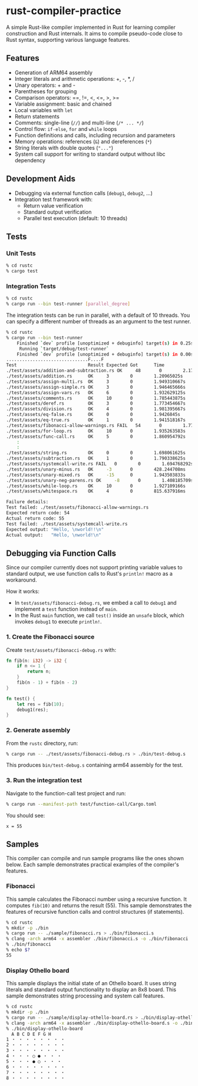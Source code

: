 # rust-compiler-practice

A simple Rust-like compiler implemented in Rust for learning compiler construction and Rust internals. It aims to compile pseudo-code close to Rust syntax, supporting various language features.

## Features

- Generation of ARM64 assembly
- Integer literals and arithmetic operations: +, -, *, /
- Unary operators: + and -
- Parentheses for grouping
- Comparison operators: ==, !=, <, <=, >, >=
- Variable assignment: basic and chained
- Local variables with `let`
- Return statements
- Comments: single-line (`//`) and multi-line (`/* ... */`)
- Control flow: `if-else`, `for` and `while` loops
- Function definitions and calls, including recursion and parameters
- Memory operations: references (`&`) and dereferences (`*`)
- String literals with double quotes (`"..."`)
- System call support for writing to standard output without libc dependency

## Development Aids

- Debugging via external function calls (`debug1`, `debug2`, ...)
- Integration test framework with:
  - Return value verification
  - Standard output verification
  - Parallel test execution (default: 10 threads)

## Tests

### Unit Tests

```bash
% cd rustc
% cargo test
```

### Integration Tests

```bash
% cd rustc
% cargo run --bin test-runner [parallel_degree]
```

The integration tests can be run in parallel, with a default of 10 threads. You can specify a different number of threads as an argument to the test runner.

```bash
% cd rustc
% cargo run --bin test-runner
    Finished `dev` profile [unoptimized + debuginfo] target(s) in 0.25s
     Running `target/debug/test-runner`
    Finished `dev` profile [unoptimized + debuginfo] target(s) in 0.00s
...............................F....F
Test                           Result Expected Got      Time
./test/assets/addition-and-subtraction.rs OK     48       0        2.1778935s
./test/assets/addition.rs      OK     3        0        1.20965025s
./test/assets/assign-multi.rs  OK     3        0        1.949310667s
./test/assets/assign-simple.rs OK     3        0        1.946465666s
./test/assets/assign-vars.rs   OK     6        0        1.932629125s
./test/assets/comments.rs      OK     10       0        1.785443875s
./test/assets/deref.rs         OK     3        0        1.773454667s
./test/assets/division.rs      OK     4        0        1.981395667s
./test/assets/eq-false.rs      OK     0        0        1.9426845s
./test/assets/eq-true.rs       OK     1        0        1.941518167s
./test/assets/fibonacci-allow-warnings.rs FAIL   54       0        1.773227375s
./test/assets/for-loop.rs      OK     10       0        1.935263583s
./test/assets/func-call.rs     OK     5        0        1.860954792s
    :
    :
./test/assets/string.rs        OK     0        0        1.698061625s
./test/assets/subtraction.rs   OK     1        0        1.790338625s
./test/assets/systemcall-write.rs FAIL   0        0        1.694768292s
./test/assets/unary-minus.rs   OK     -3       0        428.244708ms
./test/assets/unary-mixed.rs   OK     -15      0        1.943503833s
./test/assets/unary-neg-parens.rs OK     -8       0        1.408185709s
./test/assets/while-loop.rs    OK     10       0        1.927109166s
./test/assets/whitespace.rs    OK     4        0        815.637916ms

Failure details:
Test failed: ./test/assets/fibonacci-allow-warnings.rs
Expected return code: 54
Actual return code: 55
Test failed: ./test/assets/systemcall-write.rs
Expected output: "Hello, \nworld!!\n"
Actual output:   "Hello, \nworld!\n"
```

## Debugging via Function Calls

Since our compiler currently does not support printing variable values to standard output, we use function calls to Rust's `println!` macro as a workaround.

How it works:
- In `test/assets/fibonacci-debug.rs`, we embed a call to `debug1` and implement a `test` function instead of `main`.
- In the Rust `main` function, we call `test()` inside an `unsafe` block, which invokes `debug1` to execute `println!`.

### 1. Create the Fibonacci source

Create `test/assets/fibonacci-debug.rs` with:
```rust
fn fib(n: i32) -> i32 {
    if n <= 1 {
        return n;
    }
    fib(n - 1) + fib(n - 2)
}

fn test() {
    let res = fib(10);
    debug1(res);
}
```

### 2. Generate assembly

From the `rustc` directory, run:
```bash
% cargo run -- ./test/assets/fibonacci-debug.rs > ./bin/test-debug.s
```

This produces `bin/test-debug.s` containing arm64 assembly for the test.

### 3. Run the integration test

Navigate to the function-call test project and run:
```bash
% cargo run --manifest-path test/function-call/Cargo.toml
```

You should see:
```
x = 55
```

## Samples

This compiler can compile and run sample programs like the ones shown below. Each sample demonstrates practical examples of the compiler's features.

### Fibonacci

This sample calculates the Fibonacci number using a recursive function. It computes `fib(10)` and returns the result (55). This sample demonstrates the features of recursive function calls and control structures (if statements).

```bash
% cd rustc
% mkdir -p ./bin
% cargo run -- ./sample/fibonacci.rs > ./bin/fibonacci.s
% clang -arch arm64 -x assembler ./bin/fibonacci.s -o ./bin/fibonacci
% ./bin/fibonacci 
% echo $?
55
```

### Display Othello board

This sample displays the initial state of an Othello board. It uses string literals and standard output functionality to display an 8x8 board. This sample demonstrates string processing and system call features.

```bash
% cd rustc
% mkdir -p ./bin
% cargo run -- ./sample/display-othello-board.rs > ./bin/display-othello-board.s
% clang -arch arm64 -x assembler ./bin/display-othello-board.s -o ./bin/display-othello-board
% ./bin/display-othello-board
  A B C D E F G H
1 ・ ・ ・ ・ ・ ・ ・ ・ 
2 ・ ・ ・ ・ ・ ・ ・ ・ 
3 ・ ・ ・ ・ ・ ・ ・ ・ 
4 ・ ・ ・ ○ ● ・ ・ ・ 
5 ・ ・ ・ ● ○ ・ ・ ・ 
6 ・ ・ ・ ・ ・ ・ ・ ・ 
7 ・ ・ ・ ・ ・ ・ ・ ・ 
8 ・ ・ ・ ・ ・ ・ ・ ・
```